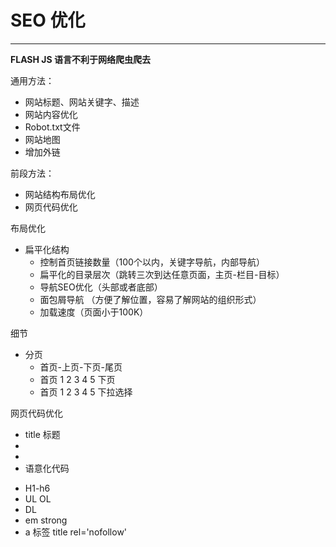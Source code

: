 # SEO 优化
----

**FLASH JS 语言不利于网络爬虫爬去**

通用方法：
+ 网站标题、网站关键字、描述
+ 网站内容优化
+ Robot.txt文件
+ 网站地图
+ 增加外链

前段方法：
+ 网站结构布局优化
+ 网页代码优化

布局优化
+ 扁平化结构
  - 控制首页链接数量（100个以内，关键字导航，内部导航）
  - 扁平化的目录层次（跳转三次到达任意页面，主页-栏目-目标）
  - 导航SEO优化（头部或者底部）
  - 面包屑导航 （方便了解位置，容易了解网站的组织形式）
  - 加载速度（页面小于100K）
  
细节
+ 分页
  - 首页-上页-下页-尾页
  - 首页 1 2 3 4 5 下页
  - 首页 1 2 3 4 5 下拉选择
  
网页代码优化
+ title 标题
+ <meta keywords>
+ <meta description>
+ 语意化代码
 - H1-h6
 - UL OL
 - DL 
 - em strong
 - a 标签 title rel='nofollow'
